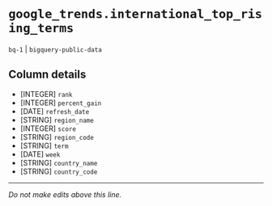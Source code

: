 # `google_trends.international_top_rising_terms`
`bq-1` | `bigquery-public-data`

## Column details
* [INTEGER]   `rank`
* [INTEGER]   `percent_gain`
* [DATE]      `refresh_date`
* [STRING]    `region_name`
* [INTEGER]   `score`
* [STRING]    `region_code`
* [STRING]    `term`
* [DATE]      `week`
* [STRING]    `country_name`
* [STRING]    `country_code`

-------------------------------------------------------------------------------
*Do not make edits above this line.*
